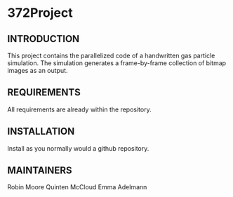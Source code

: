# 372Project

INTRODUCTION
---------------------------------
This project contains the parallelized code of a handwritten gas particle simulation. The simulation generates a frame-by-frame collection of bitmap images as an output. 

REQUIREMENTS
---------------------------------
All requirements are already within the repository.

INSTALLATION
---------------------------------
Install as you normally would a github repository. 

MAINTAINERS
---------------------------------
Robin Moore
Quinten McCloud
Emma Adelmann
